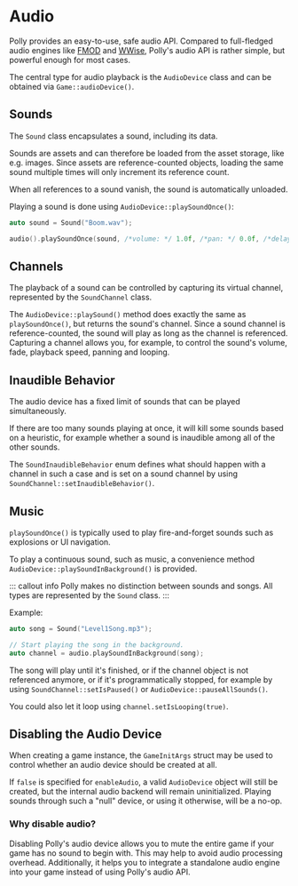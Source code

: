 # Audio

Polly provides an easy-to-use, safe audio API.
Compared to full-fledged audio engines like [FMOD](https://www.fmod.com) and [WWise](https://www.audiokinetic.com/en/wwise/overview/),
Polly's audio API is rather simple, but powerful enough for most cases.

The central type for audio playback is the `AudioDevice` class and can be obtained via `Game::audioDevice()`.

## Sounds

The `Sound` class encapsulates a sound, including its data.

Sounds are assets and can therefore be loaded from the asset storage, like e.g. images.
Since assets are reference-counted objects, loading the same sound multiple times will only increment its reference count.

When all references to a sound vanish, the sound is automatically unloaded.

Playing a sound is done using `AudioDevice::playSoundOnce()`:

```cpp
auto sound = Sound("Boom.wav");

audio().playSoundOnce(sound, /*volume: */ 1.0f, /*pan: */ 0.0f, /*delay: */ none );
```

## Channels

The playback of a sound can be controlled by capturing its virtual channel, represented by the `SoundChannel` class.

The `AudioDevice::playSound()` method does exactly the same as `playSoundOnce()`, but returns the sound's channel. Since a sound channel is reference-counted, the sound will play as long as the channel is referenced. Capturing a channel allows you, for example, to control the sound's volume, fade, playback speed, panning and looping.

## Inaudible Behavior

The audio device has a fixed limit of sounds that can be played simultaneously.

If there are too many sounds playing at once, it will kill some sounds based on a heuristic, for example whether a sound
is inaudible among all of the other sounds.

The `SoundInaudibleBehavior` enum defines what should happen with a channel in such a case and is set on a sound channel by using `SoundChannel::setInaudibleBehavior()`.

## Music

`playSoundOnce()` is typically used to play fire-and-forget sounds such as explosions or UI navigation.

To play a continuous sound, such as music, a convenience method `AudioDevice::playSoundInBackground()` is provided.

::: callout info
Polly makes no distinction between sounds and songs. All types are represented by the `Sound` class.
:::

Example:

```cpp
auto song = Sound("Level1Song.mp3");

// Start playing the song in the background.
auto channel = audio.playSoundInBackground(song);
```

The song will play until it's finished, or if the channel object is not referenced anymore, or if it's programmatically stopped, for example by using `SoundChannel::setIsPaused()` or `AudioDevice::pauseAllSounds()`.

You could also let it loop using `channel.setIsLooping(true)`.

## Disabling the Audio Device

When creating a game instance, the `GameInitArgs` struct may be used to control whether an audio device should be created at all.

If `false` is specified for `enableAudio`, a valid `AudioDevice` object will still be created, but the internal audio backend will remain uninitialized. Playing sounds through such a "null" device, or using it otherwise, will be a no-op.

### Why disable audio?

Disabling Polly's audio device allows you to mute the entire game if your game has no sound to begin with. This may help to avoid audio processing overhead. Additionally, it helps you to integrate a standalone audio engine into your game instead of using Polly's audio API.

